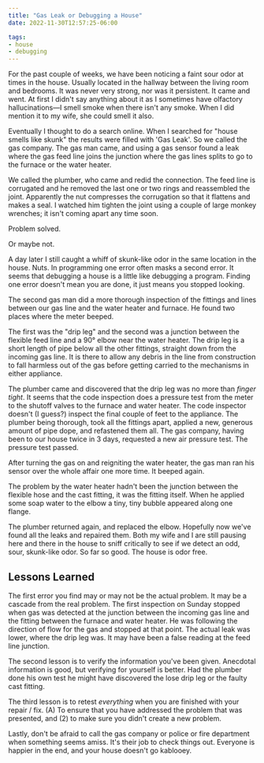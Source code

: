 ```yaml
---
title: "Gas Leak or Debugging a House"
date: 2022-11-30T12:57:25-06:00

tags:
- house
- debugging
---
```

For the past couple of weeks, we have been noticing a faint sour odor at times in the house. Usually
located in the hallway between the living room and bedrooms. It was never very strong, nor was it
persistent. It came and went. At first I didn't say anything about it as I sometimes have olfactory
hallucinations—I smell smoke when there isn't any smoke. When I did mention it to my wife, she could
smell it also.

Eventually I thought to do a search online. When I searched for "house smells like skunk" the
results were filled with 'Gas Leak'. So we called the gas company. The gas man came, and using a gas
sensor found a leak where the gas feed line joins the junction where the gas lines splits to go to
the furnace or the water heater.

We called the plumber, who came and redid the connection. The feed line is corrugated and he removed
the last one or two rings and reassembled the joint. Apparently the nut compresses the corrugation
so that it flattens and makes a seal. I watched him tighten the joint using a couple of large monkey
wrenches; it isn't coming apart any time soon.

Problem solved.

Or maybe not.

A day later I still caught a whiff of skunk-like odor in the same location in the house. Nuts. In
programming one error often masks a second error. It seems that debugging a house is a little like
debugging a program. Finding one error doesn't mean you are done, it just means you stopped looking.

The second gas man did a more thorough inspection of the fittings and lines between our gas line and
the water heater and furnace. He found two places where the meter beeped.

The first was the "drip leg" and the second was a junction between the flexible feed line and a 90°
elbow near the water heater. The drip leg is a short length of pipe below all the other fittings,
straight down from the incoming gas line. It is there to allow any debris in the line from
construction to fall harmless out of the gas before getting carried to the mechanisms in either
appliance.

The plumber came and discovered that the drip leg was no more than *finger tight*. It seems that the
code inspection does a pressure test from the meter to the shutoff valves to the furnace and water
heater. The code inspector doesn't (I guess?) inspect the final couple of feet to the appliance.
The plumber being thorough, took all the fittings apart, applied a new, generous amount of pipe
dope, and refastened them all. The gas company, having been to our house twice in 3 days, requested
a new air pressure test. The pressure test passed.

After turning the gas on and reigniting the water heater, the gas man ran his sensor over the whole
affair one more time. It beeped again.

The problem by the water heater hadn't been the junction between the flexible hose and the cast
fitting, it was the fitting itself. When he applied some soap water to the elbow a tiny, tiny bubble
appeared along one flange.

The plumber returned again, and replaced the elbow. Hopefully now we've found all the leaks and
repaired them. Both my wife and I are still pausing here and there in the house to sniff critically
to see if we detect an odd, sour, skunk-like odor. So far so good. The house is odor free.

## Lessons Learned
The first error you find may or may not be the actual problem. It may be a cascade from the real
problem. The first inspection on Sunday stopped when gas was detected at the junction between the
incoming gas line and the fitting between the furnace and water heater. He was following the
direction of flow for the gas and stopped at that point. The actual leak was lower, where the drip
leg was. It may have been a false reading at the feed line junction.

The second lesson is to verify the information you've been given. Anecdotal information is good,
but verifying for yourself is better. Had the plumber done his own test he might have discovered the
lose drip leg or the faulty cast fitting.

The third lesson is to retest *everything* when you are finished with your repair / fix. (A) To
ensure that you have addressed the problem that was presented, and (2) to make sure you didn't
create a new problem.

Lastly, don't be afraid to call the gas company or police or fire department when something seems
amiss. It's their job to check things out. Everyone is happier in the end, and your house doesn't go
kablooey.
